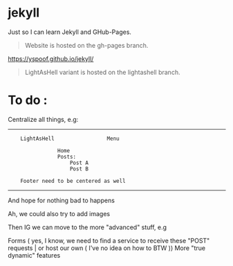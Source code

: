 # jekyll
Just so I can learn Jekyll and GHub-Pages.

> Website is hosted on the gh-pages branch.

https://yspoof.github.io/jekyll/


> LightAsHell variant is hosted on the lightashell branch.


# To do :

Centralize all things, e.g:

--------------------------------------------------
        LightAsHell                 Menu

                    Home
                    Posts:
                        Post A
                        Post B

        Footer need to be centered as well

--------------------------------------------------


And hope for nothing bad to happens


Ah, we could also try to add images

Then IG we can move to the more "advanced" stuff, e.g

Forms ( yes, I know, we need to find a service to receive these "POST" requests | or host our own ( I've no idea on how to BTW ))
More "true dynamic" features
